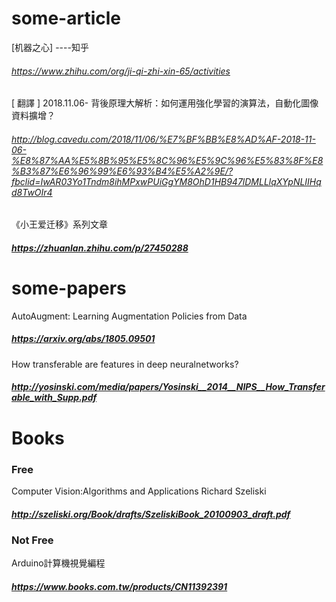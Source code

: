 # some-article
[机器之心] ----知乎
###### https://www.zhihu.com/org/ji-qi-zhi-xin-65/activities
[ 翻譯 ] 2018.11.06- 背後原理大解析：如何運用強化學習的演算法，自動化圖像資料擴增？
###### http://blog.cavedu.com/2018/11/06/%E7%BF%BB%E8%AD%AF-2018-11-06-%E8%87%AA%E5%8B%95%E5%8C%96%E5%9C%96%E5%83%8F%E8%B3%87%E6%96%99%E6%93%B4%E5%A2%9E/?fbclid=IwAR03Yo1Tndm8ihMPxwPUiGgYM8OhD1HB947lDMLLlqXYpNLIIHqd8TwOIr4
《小王爱迁移》系列文章
##### https://zhuanlan.zhihu.com/p/27450288
# some-papers
AutoAugment: Learning Augmentation Policies from Data
##### https://arxiv.org/abs/1805.09501
How transferable are features in deep neuralnetworks?  
##### http://yosinski.com/media/papers/Yosinski__2014__NIPS__How_Transferable_with_Supp.pdf

# Books
### Free 
Computer Vision:Algorithms and Applications      Richard Szeliski
##### http://szeliski.org/Book/drafts/SzeliskiBook_20100903_draft.pdf
### Not Free
Arduino計算機視覺編程
##### https://www.books.com.tw/products/CN11392391
